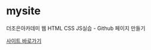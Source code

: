 # mysite
더조은아카데미 웹 HTML CSS JS실습 - Github 페이지 만들기


[사이트 바로가기](https://seulgi9256.github.io/mysite/)
